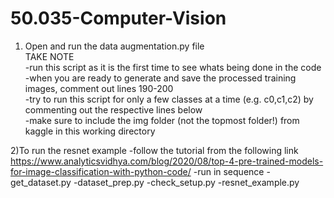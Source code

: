 # 50.035-Computer-Vision

1) Open and run the data augmentation.py file\
TAKE NOTE\
-run this script as it is the first time to see whats being done in the code\
-when you are ready to generate and save the processed training images, comment out lines 190-200\
-try to run this script for only a few classes at a time (e.g. c0,c1,c2) by commenting out the respective lines below\
-make sure to include the img folder (not the topmost folder!) from kaggle in this working directory

2)To run the resnet example
-follow the tutorial from the following link https://www.analyticsvidhya.com/blog/2020/08/top-4-pre-trained-models-for-image-classification-with-python-code/
-run in sequence
    -get_dataset.py
    -dataset_prep.py
    -check_setup.py
    -resnet_example.py